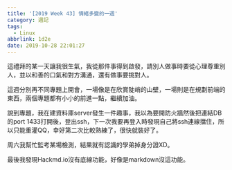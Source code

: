 ```yaml
---
title: '[2019 Week 43] 情緒多變的一週'
category: 週記
tags:
  - Linux
abbrlink: 1d2e
date: 2019-10-28 22:01:27
---
```

這禮拜的某一天讓我很生氣，我從那件事得到啟發，請別人做事時要從心理尊重別人，並以和善的口氣和對方溝通，還有做事要挑對人。
<!-- more -->
這週分別再不同專題上開會，一場像是在欣賞陡峭的山壁，一場則是在規劃前端的東西，兩個專題都有小小的前進一點，繼續加油。

說到專題，我在建資料庫server發生一件趣事，我以為要開防火牆然後把連結DB的port 1433打開後，登出ssh，下一次我要再登入時發現自己將ssh連線擋住，所以只能重灌QQ，幸好第二次比較熟練了，很快就裝好了。

周六我幫忙監考某場檢測，結果就有認識的學弟掉身分證XD。

最後我發現Hackmd.io沒有底線功能，好像是markdown沒這功能。